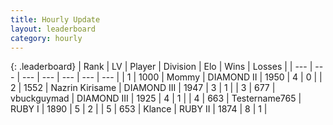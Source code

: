 ```yaml
---
title: Hourly Update
layout: leaderboard
category: hourly
---
```


{: .leaderboard}
| Rank | LV | Player | Division | Elo | Wins | Losses |
| --- | --- | --- | --- | --- | --- | --- |
| <span data-change="0">1</span> | 1000 | <span title="ID: 163201">Mommy</span> | DIAMOND II | <span data-change="0">1950</span> | <span data-change="0">4</span> | <span data-change="0">0</span> |
| <span data-change="0">2</span> | 1552 | <span title="ID: 315148">Nazrin Kirisame</span> | DIAMOND III | <span data-change="0">1947</span> | <span data-change="0">3</span> | <span data-change="0">1</span> |
| <span data-change="0">3</span> | 677 | <span title="ID: 418052">vbuckguymad</span> | DIAMOND III | <span data-change="16">1925</span> | <span data-change="2">4</span> | <span data-change="1">1</span> |
| <span data-change="0">4</span> | 663 | <span title="ID: 188640">Testername765</span> | RUBY I | <span data-change="0">1890</span> | <span data-change="0">5</span> | <span data-change="0">2</span> |
| <span data-change="2">5</span> | 653 | <span title="ID: 518429">Klance</span> | RUBY II | <span data-change="46">1874</span> | <span data-change="3">8</span> | <span data-change="0">1</span> |